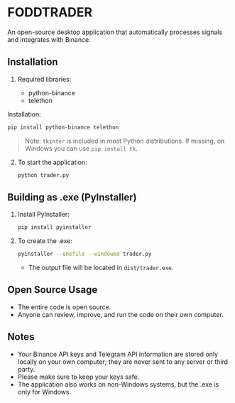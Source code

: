 # FODDTRADER

An open-source desktop application that automatically processes signals and integrates with Binance.

## Installation

1. Required libraries:

   - python-binance
   - telethon

Installation:
```bash
pip install python-binance telethon
```
> Note: `tkinter` is included in most Python distributions. If missing, on Windows you can use `pip install tk`.

2. To start the application:
   ```bash
   python trader.py
   ```

## Building as .exe (PyInstaller)

1. Install PyInstaller:
   ```bash
   pip install pyinstaller
   ```
2. To create the .exe:
   ```bash
   pyinstaller --onefile --windowed trader.py
   ```
   - The output file will be located in `dist/trader.exe`.

## Open Source Usage

- The entire code is open source.
- Anyone can review, improve, and run the code on their own computer.

## Notes

- Your Binance API keys and Telegram API information are stored only locally on your own computer; they are never sent to any server or third party.
- Please make sure to keep your keys safe.
- The application also works on non-Windows systems, but the .exe is only for Windows.

